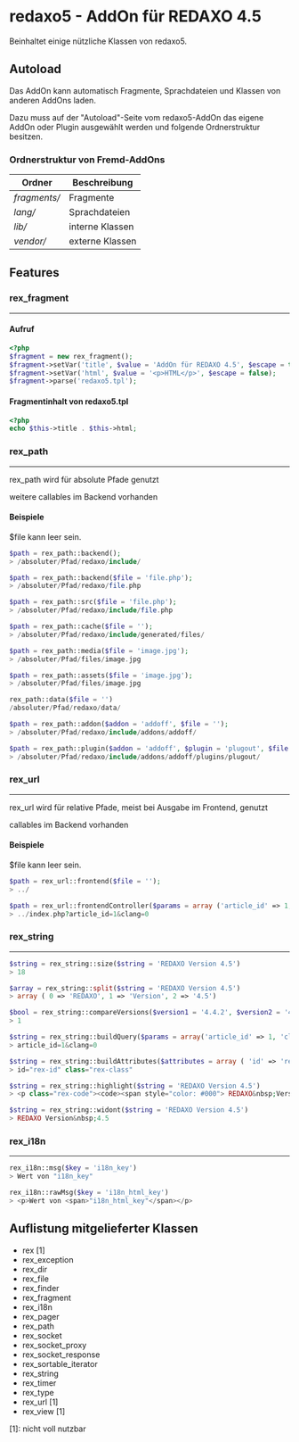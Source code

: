 redaxo5 - AddOn für REDAXO 4.5
================================================================================


Beinhaltet einige nützliche Klassen von redaxo5.



Autoload
--------------------------------------------------------------------------------

Das AddOn kann automatisch Fragmente, Sprachdateien und Klassen von anderen AddOns laden.

Dazu muss auf der "Autoload"-Seite vom redaxo5-AddOn das eigene AddOn oder Plugin ausgewählt werden und folgende Ordnerstruktur besitzen.


### Ordnerstruktur von Fremd-AddOns ############################################

| Ordner        | Beschreibung      |
| ------------- | ----------------- |
| *fragments/*  | Fragmente         |
| *lang/*       | Sprachdateien     |
| *lib/*        | interne Klassen   |
| *vendor/*     | externe Klassen   |




Features
--------------------------------------------------------------------------------

### rex_fragment ###############################################################
--------------------------------------------------------------------------------

#### Aufruf ####################################################################

```php
<?php
$fragment = new rex_fragment();
$fragment->setVar('title', $value = 'AddOn für REDAXO 4.5', $escape = true);
$fragment->setVar('html', $value = '<p>HTML</p>', $escape = false);
$fragment->parse('redaxo5.tpl');
```


#### Fragmentinhalt von redaxo5.tpl ############################################

```php
<?php
echo $this->title . $this->html;
```






### rex_path ###################################################################
--------------------------------------------------------------------------------

rex_path wird für absolute Pfade genutzt

weitere callables im Backend vorhanden

#### Beispiele #################################################################

$file kann leer sein.

```php
$path = rex_path::backend();
> /absoluter/Pfad/redaxo/include/
```


```php
$path = rex_path::backend($file = 'file.php');
> /absoluter/Pfad/redaxo/file.php
```


```php
$path = rex_path::src($file = 'file.php');
> /absoluter/Pfad/redaxo/include/file.php
```


```php
$path = rex_path::cache($file = '');
> /absoluter/Pfad/redaxo/include/generated/files/
```


```php
$path = rex_path::media($file = 'image.jpg');
> /absoluter/Pfad/files/image.jpg
```


```php
$path = rex_path::assets($file = 'image.jpg');
> /absoluter/Pfad/files/image.jpg
```



```php
rex_path::data($file = '')
/absoluter/Pfad/redaxo/data/
```


```php
$path = rex_path::addon($addon = 'addoff', $file = '');
> /absoluter/Pfad/redaxo/include/addons/addoff/
```


```php
$path = rex_path::plugin($addon = 'addoff', $plugin = 'plugout', $file = '');
> /absoluter/Pfad/redaxo/include/addons/addoff/plugins/plugout/
```



### rex_url ####################################################################
--------------------------------------------------------------------------------

rex_url wird für relative Pfade, meist bei Ausgabe im Frontend, genutzt

callables im Backend vorhanden

#### Beispiele #################################################################

$file kann leer sein.

```php
$path = rex_url::frontend($file = '');
> ../
```


```php
$path = rex_url::frontendController($params = array ('article_id' => 1, 'clang' => 0))
> ../index.php?article_id=1&clang=0
```




### rex_string #################################################################
--------------------------------------------------------------------------------

```php
$string = rex_string::size($string = 'REDAXO Version 4.5')
> 18
```


```php
$array = rex_string::split($string = 'REDAXO Version 4.5')
> array ( 0 => 'REDAXO', 1 => 'Version', 2 => '4.5')
```


```php
$bool = rex_string::compareVersions($version1 = '4.4.2', $version2 = '4.5.0', $comparator = NULL)
> 1
```


```php
$string = rex_string::buildQuery($params = array('article_id' => 1, 'clang' => 0), $argSeparator = '&')
> article_id=1&clang=0
```


```php
$string = rex_string::buildAttributes($attributes = array ( 'id' => 'rex-id', 'class' => 'rex-class'))
> id="rex-id" class="rex-class"
```


```php
$string = rex_string::highlight($string = 'REDAXO Version 4.5')
> <p class="rex-code"><code><span style="color: #000"> REDAXO&nbsp;Version&nbsp;4.5</span> </code></p>
```


```php
$string = rex_string::widont($string = 'REDAXO Version 4.5')
> REDAXO Version&nbsp;4.5
```




### rex_i18n ###################################################################
--------------------------------------------------------------------------------

```php
rex_i18n::msg($key = 'i18n_key')
> Wert von "i18n_key"
```


```php
rex_i18n::rawMsg($key = 'i18n_html_key')
> <p>Wert von <span>"i18n_html_key"</span></p>
```




Auflistung mitgelieferter Klassen
--------------------------------------------------------------------------------

- rex [1]
- rex_exception
- rex_dir
- rex_file
- rex_finder
- rex_fragment
- rex_i18n
- rex_pager
- rex_path
- rex_socket
- rex_socket_proxy
- rex_socket_response
- rex_sortable_iterator
- rex_string
- rex_timer
- rex_type
- rex_url [1]
- rex_view [1]

[1]: nicht voll nutzbar

